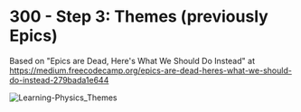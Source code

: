 # 300 - Step 3: Themes (previously Epics)

Based on "Epics are Dead, Here's What We Should Do Instead" at https://medium.freecodecamp.org/epics-are-dead-heres-what-we-should-do-instead-279bada1e644

![Learning-Physics_Themes](https://user-images.githubusercontent.com/1499433/228238121-d51020db-a7fe-4994-86ac-84b49099ed00.png)

